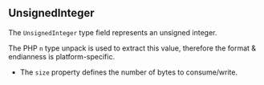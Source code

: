 ## UnsignedInteger

The `UnsignedInteger` type field represents an unsigned integer.

The PHP `n` type unpack is used to extract this value, therefore the format & endianness is platform-specific.

* The `size` property defines the number of bytes to consume/write.